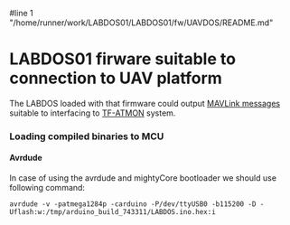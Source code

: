 #line 1 "/home/runner/work/LABDOS01/LABDOS01/fw/UAVDOS/README.md"
# LABDOS01 firware suitable to connection to UAV platform

The LABDOS loaded with that firmware could output [MAVLink messages](https://en.wikipedia.org/wiki/MAVLink) suitable to interfacing to [TF-ATMON](https://www.thunderfly.cz/tf-atmon.html) system.

### Loading compiled binaries to MCU


#### Avrdude

In case of using the avrdude and mightyCore bootloader we should use following command:

```
avrdude -v -patmega1284p -carduino -P/dev/ttyUSB0 -b115200 -D -Uflash:w:/tmp/arduino_build_743311/LABDOS.ino.hex:i
```
